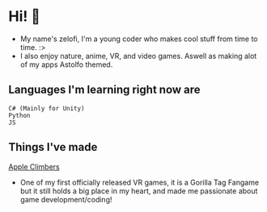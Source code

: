 # Hi! 👋
- My name's zelofi, I'm a young coder who makes cool stuff from time to time. :>
- I also enjoy nature, anime, VR, and video games. Aswell as making alot of my apps Astolfo themed.


## Languages I'm learning right now are
```
C# (Mainly for Unity)
Python
JS
```

## Things I've made
[Apple Climbers]("https://www.oculus.com/experiences/quest/5183386828371231/")
- One of my first officially released VR games, it is a Gorilla Tag Fangame but it still holds a big place in my heart, and made me passionate about game development/coding!
